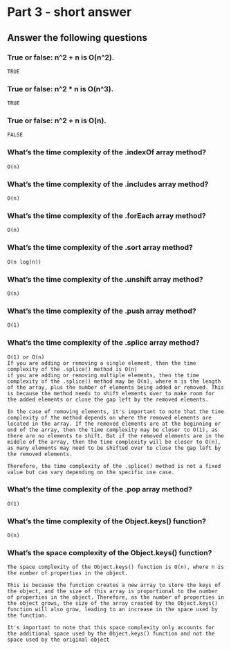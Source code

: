 # Part 3 - short answer
## Answer the following questions

### True or false: n^2 + n is O(n^2).
    TRUE
### True or false: n^2 * n is O(n^3).
    TRUE
### True or false: n^2 + n is O(n).
    FALSE
### What’s the time complexity of the .indexOf array method?
    O(n)
### What’s the time complexity of the .includes array method?
    O(n)
### What’s the time complexity of the .forEach array method?
    O(n)
### What’s the time complexity of the .sort array method?
    O(n log(n))
### What’s the time complexity of the .unshift array method?
    O(n)
### What’s the time complexity of the .push array method?
    O(1)
### What’s the time complexity of the .splice array method?
    O(1) or O(n)
    If you are adding or removing a single element, then the time complexity of the .splice() method is O(n)
    if you are adding or removing multiple elements, then the time complexity of the .splice() method may be O(n), where n is the length of the array, plus the number of elements being added or removed. This is because the method needs to shift elements over to make room for the added elements or close the gap left by the removed elements.

    In the case of removing elements, it's important to note that the time complexity of the method depends on where the removed elements are located in the array. If the removed elements are at the beginning or end of the array, then the time complexity may be closer to O(1), as there are no elements to shift. But if the removed elements are in the middle of the array, then the time complexity will be closer to O(n), as many elements may need to be shifted over to close the gap left by the removed elements.

    Therefore, the time complexity of the .splice() method is not a fixed value but can vary depending on the specific use case.
### What’s the time complexity of the .pop array method?
    O(1)
### What’s the time complexity of the Object.keys() function?
    O(n)

### What’s the space complexity of the Object.keys() function?
    The space complexity of the Object.keys() function is O(n), where n is the number of properties in the object.

    This is because the function creates a new array to store the keys of the object, and the size of this array is proportional to the number of properties in the object. Therefore, as the number of properties in the object grows, the size of the array created by the Object.keys() function will also grow, leading to an increase in the space used by the function.

    It's important to note that this space complexity only accounts for the additional space used by the Object.keys() function and not the space used by the original object